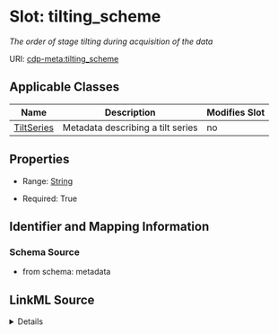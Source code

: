 # Slot: tilting_scheme


_The order of stage tilting during acquisition of the data_



URI: [cdp-meta:tilting_scheme](metadatatilting_scheme)



<!-- no inheritance hierarchy -->




## Applicable Classes

| Name | Description | Modifies Slot |
| --- | --- | --- |
[TiltSeries](TiltSeries.md) | Metadata describing a tilt series |  no  |







## Properties

* Range: [String](String.md)

* Required: True





## Identifier and Mapping Information







### Schema Source


* from schema: metadata




## LinkML Source

<details>
```yaml
name: tilting_scheme
description: The order of stage tilting during acquisition of the data
from_schema: metadata
exact_mappings:
- cdp-common:tiltseries_tilting_scheme
rank: 1000
alias: tilting_scheme
owner: TiltSeries
domain_of:
- TiltSeries
range: string
required: true
inlined: true
inlined_as_list: true

```
</details>
